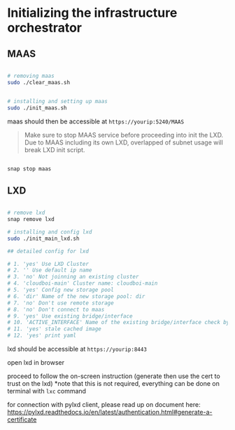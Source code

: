 # Initializing the infrastructure orchestrator

## MAAS

```sh

# removing maas
sudo ./clear_maas.sh


# installing and setting up maas
sudo ./init_maas.sh


```

maas should then be accessible at `https://yourip:5240/MAAS`

> Make sure to stop MAAS service before proceeding into init the LXD.
> Due to MAAS including its own LXD, overlapped of subnet usage will break LXD init script.

```sh

snap stop maas

```

## LXD

```sh

# remove lxd
snap remove lxd

# installing and config lxd
sudo ./init_main_lxd.sh

## detailed config for lxd

# 1. 'yes' Use LXD Cluster
# 2. '' Use default ip name
# 3. 'no' Not joinning an existing cluster
# 4. 'cloudboi-main' Cluster name: cloudboi-main
# 5. 'yes' Config new storage pool
# 6. 'dir' Name of the new storage pool: dir
# 7. 'no' Don't use remote storage
# 8. 'no' Don't connect to maas
# 9. 'yes' Use existing bridge/interface
# 10. 'ACTIVE_INTERFACE' Name of the existing bridge/interface check by using this command -> " ip link show | grep 'state UP' | awk '{print $2}' | tr -d : "
# 11. 'yes' stale cached image
# 12. 'yes' print yaml

```

lxd should be accessible at `https://yourip:8443`

open lxd in browser

proceed to follow the on-screen instruction (generate then use the cert to trust on the lxd) \*note that this is not required, everything can be done on terminal with `lxc` command

for connection with pylxd client, please read up on document here:
https://pylxd.readthedocs.io/en/latest/authentication.html#generate-a-certificate

